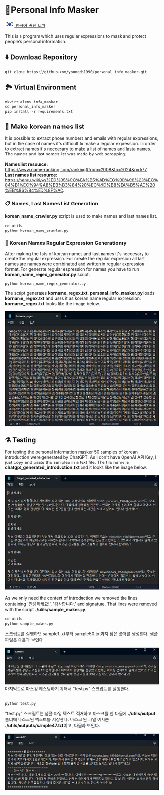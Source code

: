 # 👮Personal Info Masker
<a href="./README.md"><img src="./img/flags/kr.png" height="20px"></img> 한국어 버전 보기</a><br /><br />
This is a program which uses regular expressions to mask and protect people's personal information.
## ⬇️ Download Repository
```
git clone https://github.com/youngdo1990/personal_info_masker.git
```
## 🏞️ Virtual Environment
```
mkvirtualenv info_masker
cd personal_info_masker
pip install -r requirements.txt
```
## 📄 Make korean names list
It is possible to extract phone numbers and emails with regular expressions, but in the case of names it's difficult to make a regular expression. In order to extract names it's neccesary to make a list of names and lasta names.<br />
The names and last names list was made by web scrapping.<br /><br />
<b>Names list resource:</b> <br />
<a href="https://www.name-ranking.com/ranking#from=2008&to=2024&p=577">https://www.name-ranking.com/ranking#from=2008&to=2024&p=577</a></br>
<b>Last names list resource:</b> <br />
<a href="https://namu.wiki/w/%ED%95%9C%EA%B5%AD%EC%9D%98%20%EC%84%B1%EC%94%A8%EB%B3%84%20%EC%9D%B8%EA%B5%AC%20%EB%B6%84%ED%8F%AC">https://namu.wiki/w/%ED%95%9C%EA%B5%AD%EC%9D%98%20%EC%84%B1%EC%94%A8%EB%B3%84%20%EC%9D%B8%EA%B5%AC%20%EB%B6%84%ED%8F%AC</a>.
### 📋 Names, Last Names List Generation
<b>korean_name_crawler.py</b> script is used to make names and last names list.
```
cd utils
python korean_name_crawler.py
```
### 🔣 Korean Names Regular Expression Generationry
After making the lists of korean names and last names it's neccesary to create the regular expression. For create the regular expresion all last names are names were combinated and written in regular expression format. For generate regular espression for names you have to run <b>korean_name_regex_generator.py</b> script.
```
python korean_name_regex_generator.py
```
The script generates <b>korname_regex.txt</b>. <b>personal_info_masker.py</b> loads <b>korname_regex.txt</b> and uses it as korean name regular expression. <b>korname_regex.txt</b> looks like the image below.<br /><br />
<img src="./img/korname_regex_file.png"></img><br />
## ⚗️ Testing
For testing the personal information masker 50 samples of korean introduction were generated by ChatGPT. As I don't have OpenAI API Key, I just copy and paste the samples in a text file. The file name is <b>chatgpt_generated_introduction.txt</b> and it looks like the image below.<br /><br />
<img src="./img/chatgpt_samples.png"></img><br /><br />
As we only need the content of introduction we removed the lines containing '안녕하세요!', '감사합니다.' and signature. That lines were removed with the script <b>./utils/sample_maker.py</b>.<br />
```
cd utils
python sample_maker.py
```
스크립트를 실행하면 sample1.txt부터 sample50.txt까지 담은 폴더를 생성한다. 샘플 파일은 다음과 보인다.<br /><br />
<img src="./img/sample_file.png"></img><br />
마지막으로 마스킹 테스팅하기 위해서 "test.py" 스크립트를 실행한다.<br /><br />
```
python test.py
```
"test.py" 스크립트는 샘플 파일 텍스트 적재하고 마스크를 한 다음에 <b>./utils/output</b> 폴더에 마스크된 텍스트를 저장한다. 마스크 된 파일 예시는 <b>./utils/outputs/sample47.txt</b>이고, 다음과 보인다.<br /><br />
<img src="./img/output_file.png"><br />
